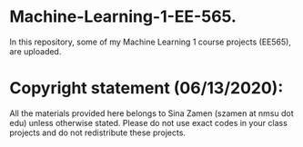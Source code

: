 # Machine-Learning-1-EE-565.
In this repository, some of my Machine Learning 1 course projects (EE565), are uploaded.  

# Copyright statement (06/13/2020): 

All the materials provided here belongs to Sina Zamen (szamen at nmsu dot edu) unless otherwise stated. Please do not use exact codes in your class projects and do not redistribute these projects.  
